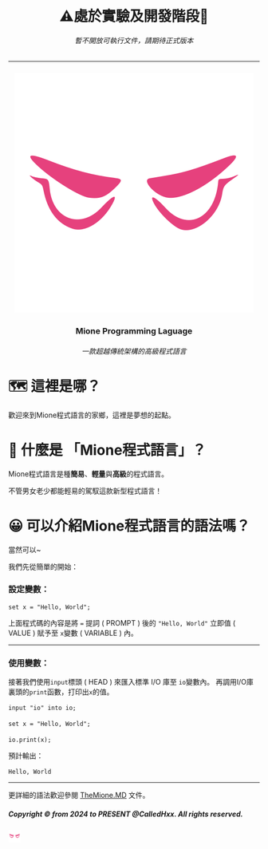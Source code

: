 <div align="center">

# ⚠️處於實驗及開發階段🚧

###### 暫不開放可執行文件，請期待正式版本

<hr>

### [ ![](https://raw.githubusercontent.com/calledhxx/Mione/69d1345bbe08240b36d845ccacaa5ce43d2a6be1/Mione.svg)](https://github.com/CalledHxx/Mione)

### Mione Programming Laguage
###### 一款超越傳統架構的高級程式語言

</div>

# 🗺️ 這裡是哪？

歡迎來到Mione程式語言的家鄉，這裡是夢想的起點。

# 🫥 什麼是 「Mione程式語言」？

Mione程式語言是種**簡易**、**輕量**與**高級**的程式語言。

不管男女老少都能輕易的駕馭這款新型程式語言！

# 😀 可以介紹Mione程式語言的語法嗎？
當然可以~

我們先從簡單的開始：

### 設定變數：

```
set x = "Hello, World";
```

上面程式碼的內容是將 `=` 提詞 ( PROMPT ) 後的 `"Hello, World"` 立即值 ( VALUE ) 賦予至 `x`變數 ( VARIABLE ) 內。

<hr>

### 使用變數：


接著我們使用`input`標頭 ( HEAD ) 來匯入標準 I/O 庫至 `io`變數內。
再調用I/O庫裏頭的`print`函數，打印出`x`的值。
```
input "io" into io;

set x = "Hello, World";

io.print(x);
```
 預計輸出：
```
Hello, World
```
<hr>

更詳細的語法歡迎參閱  [TheMione.MD](./TheMione.md)  文件。


##### Copyright © from 2024 to PRESENT @CalledHxx. All rights reserved.
#####  <img src="https://raw.githubusercontent.com/calledhxx/Mione/26e7d1561c7421837d1b7ff8e1e1545f3f12eaae/Mione.svg" width="25"/>
